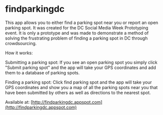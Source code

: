 # findparkingdc

This app allows you to either find a parking spot near you or report an open parking spot. It was created for the DC Social Media Week Prototyping event. It is only a prototype and was made to demonstrate a method of solving the frustrating problem of finding a parking spot in DC through crowdsourcing.

How it works:

Submitting a parking spot: If you see an open parking spot you simply click "Submit parking spot" and the app will take your GPS coordinates and add them to a database of parking spots.

Finding a parking spot: Click find parking spot and the app will take your GPS coordinates and show you a map of all the parking spots near you that have been submitted by others as well as directions to the nearest spot. 

Available at: [http://findparkingdc.appspot.com](http://findparkingdc.appspot.com)
